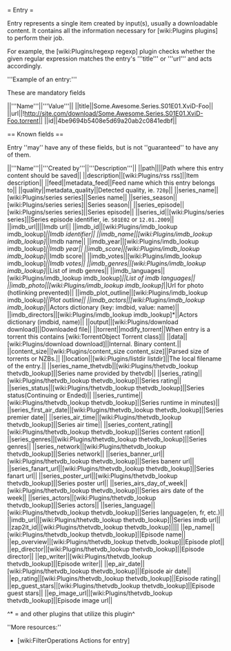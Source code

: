 = Entry =

Entry represents a single item created by input(s), usually a downloadable content.
It contains all the information necessary for [wiki:Plugins plugins] to perform their job.

For example, the [wiki:Plugins/regexp regexp] plugin checks whether the given regular expression matches the entry's '''title''' or '''url''' and acts accordingly.

'''Example of an entry:'''

These are mandatory fields

||'''Name'''||'''Value'''||
||title||Some.Awesome.Series.S01E01.XviD-Foo||
||url||!http://site.com/download/Some.Awesome.Series.S01E01.XviD-Foo.torrent||
||id||4be9694b5408e5d69a20ab2c0841edbf||

== Known fields ==

Entry ''may'' have any of these fields, but is not ''guaranteed'' to have any of them.

||'''Name'''||'''Created by'''||'''Description'''||
||path||||Path where this entry content should be saved||
||description||[wiki:Plugins/rss rss]||Item description||
||feed||metadata_feed||Feed name which this entry belongs to||
||quality||metadata_quality||Detected quality, ie. `720p`||
||series_name||[wiki:Plugins/series series]||Series name||
||series_season||[wiki:Plugins/series series]||Series season||
||series_episode||[wiki:Plugins/series series]||Series episode||
||series_id||[wiki:Plugins/series series]||Series episode identifier, ie. `S01E02` or `12.01.2009`||
||imdb_url||||Imdb url||
||imdb_id||[wiki:Plugins/imdb_lookup imdb_lookup]*||Imdb identifier||
||imdb_name||[wiki:Plugins/imdb_lookup imdb_lookup]*||Imdb name||
||imdb_year||[wiki:Plugins/imdb_lookup imdb_lookup]*||Imdb year||
||imdb_score||[wiki:Plugins/imdb_lookup imdb_lookup]*||Imdb score||
||imdb_votes||[wiki:Plugins/imdb_lookup imdb_lookup]*||Imdb votes||
||imdb_genres||[wiki:Plugins/imdb_lookup imdb_lookup]*||List of imdb genres||
||imdb_languages||[wiki:Plugins/imdb_lookup imdb_lookup]*||List of imdb languages||
||imdb_photo||[wiki:Plugins/imdb_lookup imdb_lookup]*||Url for photo (hotlinking prevented)||
||imdb_plot_outline||[wiki:Plugins/imdb_lookup imdb_lookup]*||Plot outline||
||imdb_actors||[wiki:Plugins/imdb_lookup imdb_lookup]*||Actors dictionary (key: imdbid, value: name)||
||imdb_directors||[wiki:Plugins/imdb_lookup imdb_lookup]*||Actors dictionary (imdbid, name)||
||output||[wiki:Plugins/download download]||Downloaded file||
||torrent||modify_torrent||When entry is a torrent this contains [wiki:TorrentObject Torrent class]||
||data||[wiki:Plugins/download download]||Internal. Binary content.||
||content_size||[wiki:Plugins/content_size content_size]||Parsed size of torrents or NZBs.||
||location||[wiki:Plugins/listdir listdir]||The local filename of the entry.||
||series_name_thetvdb||[wiki:Plugins/thetvdb_lookup thetvdb_lookup]||Series name provided by thetvdb||
||series_rating||[wiki:Plugins/thetvdb_lookup thetvdb_lookup]||Series rating||
||series_status||[wiki:Plugins/thetvdb_lookup thetvdb_lookup]||Series status(Continuing or Ended)||
||series_runtime||[wiki:Plugins/thetvdb_lookup thetvdb_lookup]||Series runtime in minutes)||
||series_first_air_date||[wiki:Plugins/thetvdb_lookup thetvdb_lookup]||Series premier date||
||series_air_time||[wiki:Plugins/thetvdb_lookup thetvdb_lookup]||Series air time||
||series_content_rating||[wiki:Plugins/thetvdb_lookup thetvdb_lookup]||Series content ration||
||series_genres||[wiki:Plugins/thetvdb_lookup thetvdb_lookup]||Series genres||
||series_network||[wiki:Plugins/thetvdb_lookup thetvdb_lookup]||Series network||
||series_banner_url||[wiki:Plugins/thetvdb_lookup thetvdb_lookup]||Series banenr url||
||series_fanart_url||[wiki:Plugins/thetvdb_lookup thetvdb_lookup]||Series fanart url||
||series_poster_url||[wiki:Plugins/thetvdb_lookup thetvdb_lookup]||Series poster url||
||series_airs_day_of_week||[wiki:Plugins/thetvdb_lookup thetvdb_lookup]||Series airs date of the week||
||series_actors||[wiki:Plugins/thetvdb_lookup thetvdb_lookup]||Series actors||
||series_language||[wiki:Plugins/thetvdb_lookup thetvdb_lookup]||Series language(en, fr, etc.)||
||imdb_url||[wiki:Plugins/thetvdb_lookup thetvdb_lookup]||Series imdb url||
||zap2it_id||[wiki:Plugins/thetvdb_lookup thetvdb_lookup]||||
||ep_name||[wiki:Plugins/thetvdb_lookup thetvdb_lookup]||Episode name||
||ep_overview||[wiki:Plugins/thetvdb_lookup thetvdb_lookup]||Episode plot||
||ep_director||[wiki:Plugins/thetvdb_lookup thetvdb_lookup]||Episode director||
||ep_writer||[wiki:Plugins/thetvdb_lookup thetvdb_lookup]||Episode writer||
||ep_air_date||[wiki:Plugins/thetvdb_lookup thetvdb_lookup]||Episode air date||
||ep_rating||[wiki:Plugins/thetvdb_lookup thetvdb_lookup]||Episode rating||
||ep_guest_stars||[wiki:Plugins/thetvdb_lookup thetvdb_lookup]||Episode guest stars||
||ep_image_url||[wiki:Plugins/thetvdb_lookup thetvdb_lookup]||Episode image url||

^* = and other plugins that utilize this plugin^

''More resources:''
 * [wiki:FilterOperations Actions for entry]